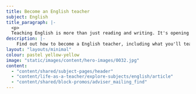 ```yaml
---
title: Become an English teacher
subject: English
title_paragraph: |-
  <p>
  Teaching English is more than just reading and writing. It's opening doors to new worlds and perspectives. You'll encourage a passion for language and a love of creativity, helping shape the voices of the future.</p>
description: |-
    Find out how to become a English teacher, including what you'll teach and what funding is available to help you train.
layout: "layouts/minimal"
colour: pastel yellow-yellow
image: "static/images/content/hero-images/0032.jpg"
content:
  - "content/shared/subject-pages/header"
  - "content/life-as-a-teacher/explore-subjects/english/article"
  - "content/shared/block-promos/adviser_mailing_find"
---
```


